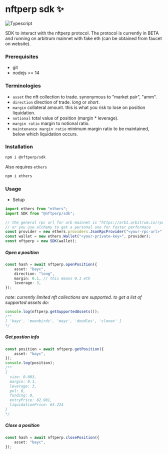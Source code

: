 # nftperp sdk ✨

![Typescript](https://img.shields.io/badge/TypeScript-007ACC?style=for-the-badge&logo=typescript&logoColor=white)

SDK to interact with the nftperp protocol.
The protocol is currently in BETA and running on arbitrum mainnet with fake eth (can be obtained from faucet on website).

### Prerequisites

-   git
-   nodejs >= 14

### Terminologies

-   `asset` the nft collection to trade. synonymous to "market pair", "amm".
-   `direction` direction of trade. _long_ or _short_.
-   `margin` collateral amount. this is what you risk to lose on position liquidation.
-   `notional` total value of position (margin \* leverage).
-   `margin ratio` margin to notional ratio.
-   `maintenance margin ratio` minimum margin ratio to be maintained, below which liquidation occurs.

### Installation

```sh
npm i @nftperp/sdk
```

Also requires `ethers`

```sh
npm i ethers
```

### Usage

-   Setup

```ts
import ethers from "ethers";
import SDK from "@nftperp/sdk";

// the general rpc url for arb mainnet is "https://arb1.arbitrum.io/rpc"
// or you use alchemy to get a personal one for faster performace
const provider = new ethers.providers.JsonRpcProvider("<your-rpc-url>");
const wallet = new ethers.Wallet("<your-private-key>", provider);
const nftperp = new SDK(wallet);
```

##### Open a position

```ts
const hash = await nftperp.openPosition({
    asset: "bayc",
    direction: "long",
    margin: 0.1, // this means 0.1 eth
    leverage: 3,
});
```

_note_: _currently limited nft collections are supported. to get a list of supported assets do:_

```ts
console.log(nftperp.getSupportedAssets());
/**
[ 'bayc', 'moonbirds', 'mayc', 'doodles', 'clonex' ]
*/
```

##### Get postion info

```ts
const position = await nftperp.getPosition({
    asset: "bayc",
});
console.log(position);
/**
{
  size: 0.003,
  margin: 0.1,
  leverage: 3,
  pnl: 0,
  funding: 0,
  entryPrice: 82.981,
  liquidationPrice: 63.224
}
*/
```

##### Close a position

```ts
const hash = await nftperp.closePosition({
    asset: "bayc",
});
```
